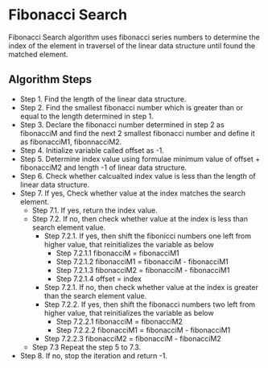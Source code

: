 # Fibonacci Search
Fibonacci Search algorithm uses fibonacci series numbers to determine the index of the element in traversel of the linear data structure until found the matched element.

## Algorithm Steps 
* Step 1. Find the length of the linear data structure.
* Step 2. Find the smallest fibonacci number which is greater than or equal to the length determined in step 1.
* Step 3. Declare the fibonacci number determined in step 2 as fibonacciM and find the next 2 smallest fibonacci number and define it as fibonacciM1, fibonnacciM2.
* Step 4. Initialize variable called offset as -1. 
* Step 5. Determine index value using formulae minimum value of offset + fibonacciM2 and length -1 of linear data structure.
* Step 6. Check whether calcualted index value is less than the length of linear data structure.
* Step 7. If yes, Check whether value at the index matches the search element. 
	* Step 7.1. If yes, return the index value. 
	* Step 7.2. If no, then check whether value at the index is less than search element value. 
		* Step 7.2.1. If yes, then shift the fibonicci numbers one left from higher value, that reinitializes the variable as below 
			* Step 7.2.1.1 fibonacciM = fibonacciM1 
			* Step 7.2.1.2 fibonacciM1 = fibonacciM - fibonacciM1
			* Step 7.2.1.3 fibonacciM2 = fibonacciM - fibonacciM1
			* Step 7.2.1.4 offset = index
		* Step 7.2.1. If no, then check whether value at the index is greater than the search element value. 
		* Step 7.2.2.  If yes, then shift the fibonacci numbers two left from higher value, that  reinitializes the variable as below
			* Step 7.2.2.1  fibonacciM = fibonacciM2
			* Step 7.2.2.2  fibonacciM1 = fibonacciM - fibonacciM1
	    * Step 7.2.2.3   fibonacciM2 = fibonacciM - fibonacciM2
	* Step 7.3 Repeat the step 5 to 7.3.
* Step 8. If no, stop the iteration and return -1.
